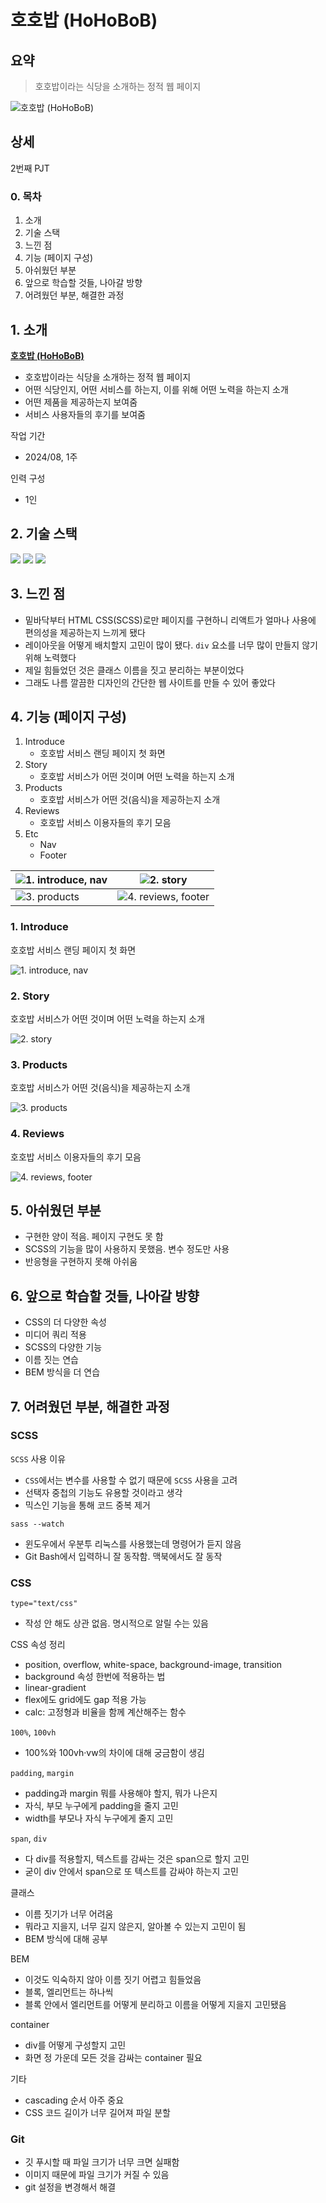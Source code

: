 # 호호밥 (HoHoBoB)

## 요약

> 호호밥이라는 식당을 소개하는 정적 웹 페이지

![호호밥 (HoHoBoB)](./assets/00-hohobob.png)

## 상세

2번째 PJT

### 0. 목차

1. 소개
2. 기술 스택
3. 느낀 점
4. 기능 (페이지 구성)
5. 아쉬웠던 부분
6. 앞으로 학습할 것들, 나아갈 방향
7. 어려웠던 부분, 해결한 과정

## 1. 소개

**[호호밥 (HoHoBoB)](https://hhejo.github.io/hohobob/)**

- 호호밥이라는 식당을 소개하는 정적 웹 페이지
- 어떤 식당인지, 어떤 서비스를 하는지, 이를 위해 어떤 노력을 하는지 소개
- 어떤 제품을 제공하는지 보여줌
- 서비스 사용자들의 후기를 보여줌

작업 기간

- 2024/08, 1주

인력 구성

- 1인

## 2. 기술 스택

<img src="https://img.shields.io/badge/html5-E34F26?style=for-the-badge&logo=html5&logoColor=white"> <img src="https://img.shields.io/badge/css3-1572B6?style=for-the-badge&logo=css3&logoColor=white"> <img src="https://img.shields.io/badge/sass-CC6699?style=for-the-badge&logo=sass&logoColor=white">

## 3. 느낀 점

- 밑바닥부터 HTML CSS(SCSS)로만 페이지를 구현하니 리액트가 얼마나 사용에 편의성을 제공하는지 느끼게 됐다
- 레이아웃을 어떻게 배치할지 고민이 많이 됐다. `div` 요소를 너무 많이 만들지 않기 위해 노력했다
- 제일 힘들었던 것은 클래스 이름을 짓고 분리하는 부분이었다
- 그래도 나름 깔끔한 디자인의 간단한 웹 사이트를 만들 수 있어 좋았다

## 4. 기능 (페이지 구성)

1. Introduce
   - 호호밥 서비스 랜딩 페이지 첫 화면
2. Story
   - 호호밥 서비스가 어떤 것이며 어떤 노력을 하는지 소개
3. Products
   - 호호밥 서비스가 어떤 것(음식)을 제공하는지 소개
4. Reviews
   - 호호밥 서비스 이용자들의 후기 모음
5. Etc
   - Nav
   - Footer

| ![1. introduce, nav](./assets/1-introduce-and-nav.png) | ![2. story](./assets/2-story.png)                        |
| ------------------------------------------------------ | -------------------------------------------------------- |
| ![3. products](./assets/3-products.png)                | ![4. reviews, footer](./assets/4-reviews-and-footer.png) |

### 1. Introduce

호호밥 서비스 랜딩 페이지 첫 화면

![1. introduce, nav](./assets/1-introduce-and-nav.png)

### 2. Story

호호밥 서비스가 어떤 것이며 어떤 노력을 하는지 소개

![2. story](./assets/2-story.png)

### 3. Products

호호밥 서비스가 어떤 것(음식)을 제공하는지 소개

![3. products](./assets/3-products.png)

### 4. Reviews

호호밥 서비스 이용자들의 후기 모음

![4. reviews, footer](./assets/4-reviews-and-footer.png)

## 5. 아쉬웠던 부분

- 구현한 양이 적음. 페이지 구현도 못 함
- SCSS의 기능을 많이 사용하지 못했음. 변수 정도만 사용
- 반응형을 구현하지 못해 아쉬움

## 6. 앞으로 학습할 것들, 나아갈 방향

- CSS의 더 다양한 속성
- 미디어 쿼리 적용
- SCSS의 다양한 기능
- 이름 짓는 연습
- BEM 방식을 더 연습

## 7. 어려웠던 부분, 해결한 과정

### SCSS

`SCSS` 사용 이유

- `CSS`에서는 변수를 사용할 수 없기 때문에 `SCSS` 사용을 고려
- 선택자 중첩의 기능도 유용할 것이라고 생각
- 믹스인 기능을 통해 코드 중복 제거

`sass --watch`

- 윈도우에서 우분투 리눅스를 사용했는데 명령어가 듣지 않음
- Git Bash에서 입력하니 잘 동작함. 맥북에서도 잘 동작

### CSS

`type="text/css"`

- 작성 안 해도 상관 없음. 명시적으로 알릴 수는 있음

CSS 속성 정리

- position, overflow, white-space, background-image, transition
- background 속성 한번에 적용하는 법
- linear-gradient
- flex에도 grid에도 gap 적용 가능
- calc: 고정형과 비율을 함께 계산해주는 함수

`100%`, `100vh`

- 100%와 100vh·vw의 차이에 대해 궁금함이 생김

`padding`, `margin`

- padding과 margin 뭐를 사용해야 할지, 뭐가 나은지
- 자식, 부모 누구에게 padding을 줄지 고민
- width를 부모나 자식 누구에게 줄지 고민

`span`, `div`

- 다 div를 적용할지, 텍스트를 감싸는 것은 span으로 할지 고민
- 굳이 div 안에서 span으로 또 텍스트를 감싸야 하는지 고민

클래스

- 이름 짓기가 너무 어려움
- 뭐라고 지을지, 너무 길지 않은지, 알아볼 수 있는지 고민이 됨
- BEM 방식에 대해 공부

BEM

- 이것도 익숙하지 않아 이름 짓기 어렵고 힘들었음
- 블록, 엘리먼트는 하나씩
- 블록 안에서 엘리먼트를 어떻게 분리하고 이름을 어떻게 지을지 고민됐음

container

- div를 어떻게 구성할지 고민
- 화면 정 가운데 모든 것을 감싸는 container 필요

기타

- cascading 순서 아주 중요
- CSS 코드 길이가 너무 길어져 파일 분할

### Git

- 깃 푸시할 때 파일 크기가 너무 크면 실패함
- 이미지 때문에 파일 크기가 커질 수 있음
- git 설정을 변경해서 해결
